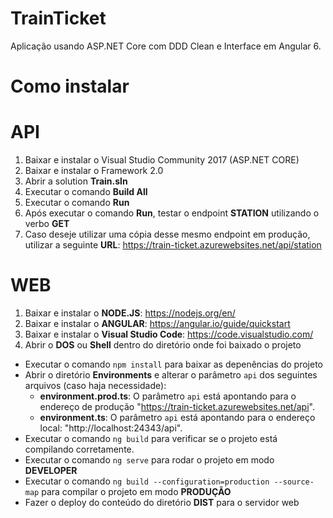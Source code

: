 # TrainTicket

Aplicação usando ASP.NET Core com DDD Clean e Interface em Angular 6.

# Como instalar

# API

1. Baixar e instalar o Visual Studio Community 2017 (ASP.NET CORE)
2. Baixar e instalar o Framework 2.0
3. Abrir a solution **Train.sln**
4. Executar o comando **Build All**
5. Executar o comando **Run**
6. Após executar o comando **Run**, testar o endpoint **STATION** utilizando o verbo **GET**
7. Caso deseje utilizar uma cópia desse mesmo endpoint em produção, utilizar a seguinte **URL**: https://train-ticket.azurewebsites.net/api/station

# WEB

1. Baixar e instalar o **NODE.JS**: https://nodejs.org/en/
2. Baixar e instalar o **ANGULAR**: https://angular.io/guide/quickstart
3. Baixar e instalar o **Visual Studio Code**: https://code.visualstudio.com/
4. Abrir o **DOS** ou **Shell** dentro do diretório onde foi baixado o projeto
  - Executar o comando ```npm install``` para baixar as depenências do projeto
  - Abrir o diretório **Environments** e alterar o parâmetro ```api``` dos seguintes arquivos (caso haja necessidade):
      - **environment.prod.ts**: O parâmetro ```api``` está apontando para o endereço de produção "https://train-ticket.azurewebsites.net/api".
      - **environment.ts**: O parâmetro ```api``` está apontando para o endereço local: "http://localhost:24343/api".
  - Executar o comando ```ng build``` para verificar se o projeto está compilando corretamente.
  - Executar o comando ```ng serve``` para rodar o projeto em modo **DEVELOPER**
  - Executar o comando ```ng build --configuration=production --source-map``` para compilar o projeto em modo **PRODUÇÃO**
  - Fazer o deploy do conteúdo do diretório **DIST** para o servidor web

